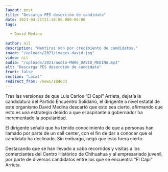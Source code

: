 ```yaml
---
layout: post
title: "Descarga PES deserción de candidato"
date: 2021-04-21T21:38:00.000-06:00
tags:
  
  - David Medina
  
author: nil
description: "Mentiras son por crecimiento de candidatos."
image: "/uploads/2021/images-david.jpg"
video: nil
audio: "/uploads/2021/audio-MW06_DAVID_MEDINA.mp3"
alt: "Descarga PES deserción de candidato"
front: false
section: "Local"
redirect_from: /news/184033
---
```


Tras las versiones de que Luis Carlos “El Capi” Arrieta, dejaría la candidatura del Partido Encuentro Solidario, el dirigente a nivel estatal de este organismo David Medina descartó que esto sea cierto, afirmando que esto es una estrategia debido a que el aspirante a gobernador ha incrementado la popularidad.

El dirigente señaló que ha tenido conocimiento de que a personas han llamado por parte de un call center, con el fin de dar a conocer que el candidato ha declinado. Sin embargo, negó que esto fuera cierto.

Destacando que se han llevado a cabo recorridos y visitas a los comerciantes del Centro Histórico de Chihuahua y al empresariado juvenil, por parte de diversos candidatos entre los que se encuentra “El Capi” Arrieta.
